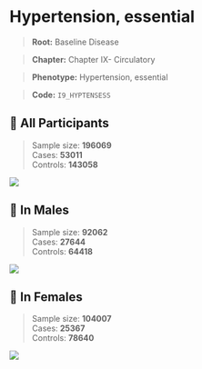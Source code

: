 # Hypertension, essential

> **Root:** Baseline Disease  

> **Chapter:** Chapter IX- Circulatory  

> **Phenotype:** Hypertension, essential  

> **Code:** `I9_HYPTENSESS`

## 🧪 All Participants  
> Sample size: **196069**  
> Cases: **53011**  
> Controls: **143058**
<img src="/Disease/Figures/ALL/Incidence/I9_HYPTENSESS.png"/>
<CsvTable src="/Disease/Data/ALL/Incidence/COX_I9_HYPTENSESS.csv" label="🔍 View full results" />

## 👨 In Males  
> Sample size: **92062**  
> Cases: **27644**  
> Controls: **64418**
<img src="/Disease/Figures/Male/Incidence/I9_HYPTENSESS.png"/>
<CsvTable src="/Disease/Data/Male/Incidence/COX_I9_HYPTENSESS.csv" label="🔍 View full results" />

## 👩 In Females  
> Sample size: **104007**  
> Cases: **25367**  
> Controls: **78640**
<img src="/Disease/Figures/Female/Incidence/I9_HYPTENSESS.png"/>
<CsvTable src="/Disease/Data/Female/Incidence/COX_I9_HYPTENSESS.csv" label="🔍 View full results" />
